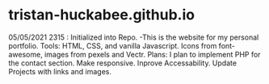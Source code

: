 # tristan-huckabee.github.io



05/05/2021 2315 : Initialized into Repo.
-This is the website for my personal portfolio.
Tools: HTML, CSS, and vanilla Javascript. Icons from font-awesome, images from pexels and Vectr.
Plans: I plan to implement PHP for the contact section. Make responsive. Inprove Accessability. Update Projects with links and images.
